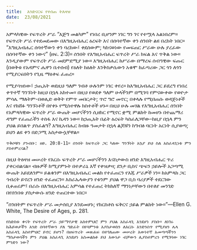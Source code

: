 ```yaml
---
title:  እንድናርፍ የተሰጠ ትእዛዝ
date:  23/08/2021
---
```


አምላካዊው የፍጥረት ሥራ “እጅግ መልካም” የነበረ ቢሆንም ነገር ግን ገና የተሟላ አልነበረም። የፍጥረት ሥራ የተደመደመው በእግዚአብሔር ዕረፍት እና በሰባተኛው ቀን ሰንበት ልዩ በረከት ነበር። “እግዚአብሔር ሰባተኛውን ቀን ባረከው፤ ቀደሰውም; ካከናወነው የመፍጠር ሥራው ሁሉ ያረፈው በሰባተኛው ቀን ነውና” (ዘፍ. 2:3)። ሰንበት የእግዚአብሔር ፍጥረት ሥራ ክፍል እና ጥቅል ነው። እንዲያውም የፍጥረት ሥራ መደምደሚያ ነው። እግዚአብሔር ከሥራው በማረፍ ሰብዓዊው ፍጡር (በወቅቱ የአዳምና ሔዋን ቤተሰብ) የዕለት ከዕለት እንቅስቃሴውን አቁሞ ከፈጣሪው ጋር ጎን ለጎን የሚያርፍበትን የጊዜ ማዕቀፍ ፈጠረ።

የሚያሳዝነው፤ ኃጢአት ወደዚህ ዓለም ገብቶ ሁሉንም ነገር ቀየረ። ከእግዚአብሔር ጋር ይደረግ የነበረ ቀጥተኛ ግንኙነት ከዚህ በኋላ አከተመ። በዚህ የወደቀ ዓለም ሁላችንም በሚገባ የምናውቀው የወዮታ ምሳሌ ማለትም-በወሊድ ወቅት የምጥ መበርታት; ጥሮ ግሮ መኖር; በቀላሉ የሚበጠሱ ወዳጅነቶች እና የከሸፉ ግንኙነቶች በየቀኑ የሚስተዋሉ ክስተቶች ሆኑ። በዚህ ሁሉ መሃል የእግዚአብሔር ሰንበት የአምላካዊው ፍጥረት ሥራ ውጤት መሆናችንን ሲዘክር የሚኖር ቋሚ ምልክት ከመሆኑ በተጨማሪ ዳግም የፈጠራችን ተስፋ እና ኪዳን ነው። ከኃጢአት በፊት ዕረፍት ካስፈለጋቸው-ከዚያ በኋላ ምን ያህል ይበልጥ ያስፈልግ? እግዚአብሔር ከብዙ ዓመታት በኋላ ልጆቹን ከግብፅ ባርነት አርነት ሲያወጣ; ይህን ልዩ ቀን በድጋሚ አስታውሷቸዋል።

`ጥቅሶቹን ያንብቡ: ዘፀ. 20:8-11። ሰንበት ከፍጥረት ጋር ካለው ግንኙነት አኳያ ይህ ስለ አስፈላጊነቱ ምን ያስተምረናል?`

በዚህ ትዕዛዝ መሠረት የእርሱ ፍጥረት ሥራ መሆናችንን እናስታውስ ዘንድ እግዚአብሔር ጥሪ ያቀርብልናል። ብዙዎች ከሚያምኑት በተቃራኒ እኛ የቀዝቃዛ; ደንታ ቢስና ጭፍን ኃይሎች አጋጣሚ ውጤት አይደለንም። ይልቁንም በእግዚአብሔር መልክ የተፈጠርን የእጁ ሥራዎች ነን። ከአምላክ ጋር ኅብረት ይኖረን ዘንድ ተፈጠርን። እስራኤላውያን የቱንም ያህል ዋጋ ቢስ ባሪያዎች ተደርገው ቢቆጠሩም፤ በራሱ በእግዚአብሔር አምሳል የተፈጠረ ትክክለኛ ማንነታቸውን በተለየ መንገድ በየሰንበቱ ያስታውሱ ዘንድ ተጠርተው ነበር።

“ሰንበትም የፍጥረት ሥራ መታሰቢያ እንደመሆኑ; የክርስቶስ ፍቅርና ኃይል ምልክት ነው።”—Ellen G. White, The Desire of Ages, p. 281.

`የስድስቱ ቀናት የፍጥረት ሥራ ኃይማኖታዊ አስተምህሮ ምን ያህል አስፈላጊ እንደሆነ ያስቡ። ለነገሩ ከሕይወታችን አንድ ሰባተኛውን ያለ ግድፈት በየሳምንቱ እያስታወስን ለእርሱ እንድንሰጥ የሚያዘን ሌላ አስፈላጊ አስተምህሮ ይኖር ይሆን? በዘፍጥረት መጽሐፍ በተገለጠው መሠረት እውነተኛ አመጣጣችንን ማስታወሳችን ምን ያህል አስፈላጊ እንደሆነ አስመልክቶ ይህ እውነታ ብቻውን ሊያስተምረን የሚገባው ነገር ምንድን ነው?`